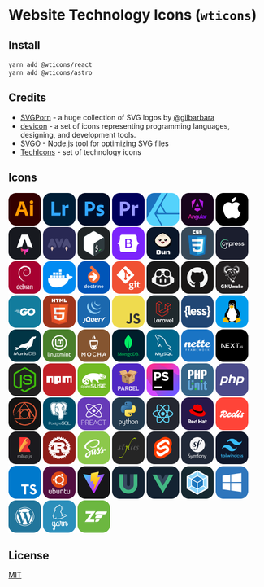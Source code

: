 # Website Technology Icons (`wticons`)

## Install

```shell
yarn add @wticons/react
yarn add @wticons/astro
```

## Credits

* [SVGPorn](https://svgporn.com/) - a huge collection of SVG logos by [@gilbarbara](https://github.com/gilbarbara)
* [devicon](https://devicon.dev) - a set of icons representing programming languages, designing, and development tools.
* [SVGO](https://github.com/svg/svgo) - Node.js tool for optimizing SVG files
* [TechIcons](https://techicons.dev/) - set of technology icons 

## Icons

[<img src='icons/adobe-illustrator.svg' width='64' alt='adobe-illustrator.svg' />](icons/adobe-illustrator.svg)
[<img src='icons/adobe-lightroom.svg' width='64' alt='adobe-lightroom.svg' />](icons/adobe-lightroom.svg)
[<img src='icons/adobe-photoshop.svg' width='64' alt='adobe-photoshop.svg' />](icons/adobe-photoshop.svg)
[<img src='icons/adobe-premiere.svg' width='64' alt='adobe-premiere.svg' />](icons/adobe-premiere.svg)
[<img src='icons/affinity-designer.svg' width='64' alt='affinity-designer.svg' />](icons/affinity-designer.svg)
[<img src='icons/angular.svg' width='64' alt='angular.svg' />](icons/angular.svg)
[<img src='icons/apple.svg' width='64' alt='apple.svg' />](icons/apple.svg)
[<img src='icons/astro.svg' width='64' alt='astro.svg' />](icons/astro.svg)
[<img src='icons/ava.svg' width='64' alt='ava.svg' />](icons/ava.svg)
[<img src='icons/bash.svg' width='64' alt='bash.svg' />](icons/bash.svg)
[<img src='icons/bootstrap.svg' width='64' alt='bootstrap.svg' />](icons/bootstrap.svg)
[<img src='icons/bun.svg' width='64' alt='bun.svg' />](icons/bun.svg)
[<img src='icons/css.svg' width='64' alt='css.svg' />](icons/css.svg)
[<img src='icons/cypress.svg' width='64' alt='cypress.svg' />](icons/cypress.svg)
[<img src='icons/debian.svg' width='64' alt='debian.svg' />](icons/debian.svg)
[<img src='icons/docker.svg' width='64' alt='docker.svg' />](icons/docker.svg)
[<img src='icons/doctrine.svg' width='64' alt='doctrine.svg' />](icons/doctrine.svg)
[<img src='icons/git.svg' width='64' alt='git.svg' />](icons/git.svg)
[<img src='icons/github-copilot.svg' width='64' alt='github-copilot.svg' />](icons/github-copilot.svg)
[<img src='icons/github.svg' width='64' alt='github.svg' />](icons/github.svg)
[<img src='icons/gnu-make.svg' width='64' alt='gnu-make.svg' />](icons/gnu-make.svg)
[<img src='icons/go.svg' width='64' alt='go.svg' />](icons/go.svg)
[<img src='icons/html.svg' width='64' alt='html.svg' />](icons/html.svg)
[<img src='icons/j-query.svg' width='64' alt='j-query.svg' />](icons/j-query.svg)
[<img src='icons/js.svg' width='64' alt='js.svg' />](icons/js.svg)
[<img src='icons/laravel.svg' width='64' alt='laravel.svg' />](icons/laravel.svg)
[<img src='icons/less.svg' width='64' alt='less.svg' />](icons/less.svg)
[<img src='icons/linux.svg' width='64' alt='linux.svg' />](icons/linux.svg)
[<img src='icons/mariadb.svg' width='64' alt='mariadb.svg' />](icons/mariadb.svg)
[<img src='icons/mint.svg' width='64' alt='mint.svg' />](icons/mint.svg)
[<img src='icons/mocha.svg' width='64' alt='mocha.svg' />](icons/mocha.svg)
[<img src='icons/mongodb.svg' width='64' alt='mongodb.svg' />](icons/mongodb.svg)
[<img src='icons/my-sql.svg' width='64' alt='my-sql.svg' />](icons/my-sql.svg)
[<img src='icons/nette.svg' width='64' alt='nette.svg' />](icons/nette.svg)
[<img src='icons/next-js.svg' width='64' alt='next-js.svg' />](icons/next-js.svg)
[<img src='icons/nodejs.svg' width='64' alt='nodejs.svg' />](icons/nodejs.svg)
[<img src='icons/npm.svg' width='64' alt='npm.svg' />](icons/npm.svg)
[<img src='icons/opensuse.svg' width='64' alt='opensuse.svg' />](icons/opensuse.svg)
[<img src='icons/parcel.svg' width='64' alt='parcel.svg' />](icons/parcel.svg)
[<img src='icons/php-storm.svg' width='64' alt='php-storm.svg' />](icons/php-storm.svg)
[<img src='icons/php-unit.svg' width='64' alt='php-unit.svg' />](icons/php-unit.svg)
[<img src='icons/php.svg' width='64' alt='php.svg' />](icons/php.svg)
[<img src='icons/postcss.svg' width='64' alt='postcss.svg' />](icons/postcss.svg)
[<img src='icons/postgres.svg' width='64' alt='postgres.svg' />](icons/postgres.svg)
[<img src='icons/preact.svg' width='64' alt='preact.svg' />](icons/preact.svg)
[<img src='icons/python.svg' width='64' alt='python.svg' />](icons/python.svg)
[<img src='icons/react.svg' width='64' alt='react.svg' />](icons/react.svg)
[<img src='icons/redhat.svg' width='64' alt='redhat.svg' />](icons/redhat.svg)
[<img src='icons/redis.svg' width='64' alt='redis.svg' />](icons/redis.svg)
[<img src='icons/rollup.svg' width='64' alt='rollup.svg' />](icons/rollup.svg)
[<img src='icons/rust.svg' width='64' alt='rust.svg' />](icons/rust.svg)
[<img src='icons/sass.svg' width='64' alt='sass.svg' />](icons/sass.svg)
[<img src='icons/stylus.svg' width='64' alt='stylus.svg' />](icons/stylus.svg)
[<img src='icons/svelte.svg' width='64' alt='svelte.svg' />](icons/svelte.svg)
[<img src='icons/symfony.svg' width='64' alt='symfony.svg' />](icons/symfony.svg)
[<img src='icons/tailwind.svg' width='64' alt='tailwind.svg' />](icons/tailwind.svg)
[<img src='icons/type-script.svg' width='64' alt='type-script.svg' />](icons/type-script.svg)
[<img src='icons/ubuntu.svg' width='64' alt='ubuntu.svg' />](icons/ubuntu.svg)
[<img src='icons/vite.svg' width='64' alt='vite.svg' />](icons/vite.svg)
[<img src='icons/vue-use.svg' width='64' alt='vue-use.svg' />](icons/vue-use.svg)
[<img src='icons/vue.svg' width='64' alt='vue.svg' />](icons/vue.svg)
[<img src='icons/webpack.svg' width='64' alt='webpack.svg' />](icons/webpack.svg)
[<img src='icons/windows.svg' width='64' alt='windows.svg' />](icons/windows.svg)
[<img src='icons/wordpress.svg' width='64' alt='wordpress.svg' />](icons/wordpress.svg)
[<img src='icons/yarn.svg' width='64' alt='yarn.svg' />](icons/yarn.svg)
[<img src='icons/zend-framework.svg' width='64' alt='zend-framework.svg' />](icons/zend-framework.svg)

## License

[MIT](./LICENSE)